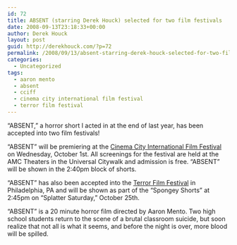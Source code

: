 ```yaml
---
id: 72
title: ABSENT (starring Derek Houck) selected for two film festivals
date: 2008-09-13T23:18:33+00:00
author: Derek Houck
layout: post
guid: http://derekhouck.com/?p=72
permalink: /2008/09/13/absent-starring-derek-houck-selected-for-two-film-festivals/
categories:
  - Uncategorized
tags:
  - aaron mento
  - absent
  - cciff
  - cinema city international film festival
  - terror film festival
---
```

&#8220;ABSENT,&#8221; a horror short I acted in at the end of last year, has been accepted into two film festivals!

&#8220;ABSENT&#8221; will be premiering at the [Cinema City International Film Festival](http://www.cciff.com/) on Wednesday, October 1st. All screenings for the festival are held at the AMC Theaters in the Universal Citywalk and admission is free. &#8220;ABSENT&#8221; will be shown in the 2:40pm block of shorts.

&#8220;ABSENT&#8221; has also been accepted into the [Terror Film Festival](http://terrorfilmfestival.net/) in Philadelphia, PA and will be shown as part of the &#8220;Spongey Shorts&#8221; at 2:45pm on &#8220;Splatter Saturday,&#8221; October 25th.

&#8220;ABSENT&#8221; is a 20 minute horror film directed by Aaron Mento. Two high school students return to the scene of a brutal classroom suicide, but soon realize that not all is what it seems, and before the night is over, more blood will be spilled.